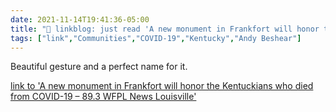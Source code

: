 ```yaml
---
date: 2021-11-14T19:41:36-05:00
title: "🔗 linkblog: just read 'A new monument in Frankfort will honor the Kentuckians who died from COVID-19 – 89.3 WFPL News Louisville'"
tags: ["link","Communities","COVID-19","Kentucky","Andy Beshear"]
---
```

Beautiful gesture and a perfect name for it.
 
[link to 'A new monument in Frankfort will honor the Kentuckians who died from COVID-19 – 89.3 WFPL News Louisville'](https://wfpl.org/a-new-monument-in-frankfort-will-honor-the-kentuckians-who-died-from-covid-19/)
